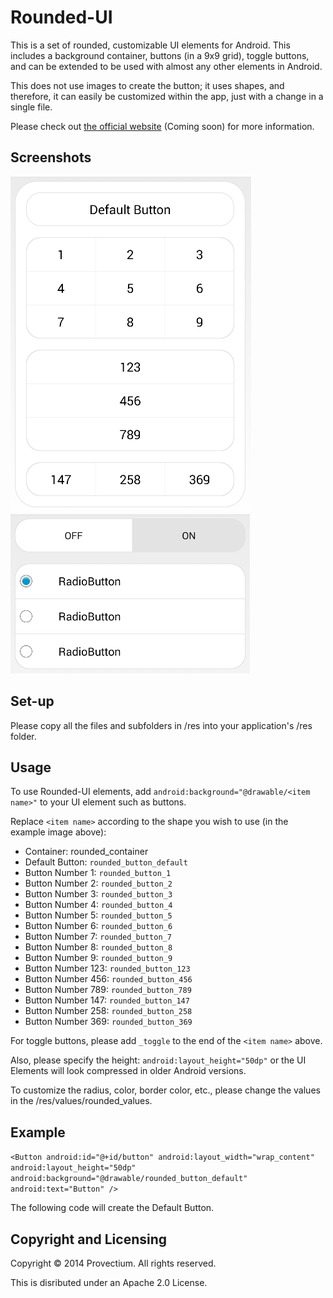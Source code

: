 Rounded-UI
==========

This is a set of rounded, customizable UI elements for Android. This includes a background container, buttons (in a 9x9 grid), toggle buttons, and can be extended to be used with almost any other elements in Android.

This does not use images to create the button; it uses shapes, and therefore, it can easily be customized within the app, just with a change in a single file.

Please check out [the official website](http://provectium.com/rounded-ui/) (Coming soon) for more information.

Screenshots
----
![Example image 1](./example1.png)
![Example image 2](./example2.png)

Set-up
----

Please copy all the files and subfolders in /res into your application's /res folder.

Usage
----

To use Rounded-UI elements, add `android:background="@drawable/<item name>"` to your UI element such as buttons.

Replace `<item name>` according to the shape you wish to use (in the example image above):

- Container: rounded_container
- Default Button: `rounded_button_default`
- Button Number 1: `rounded_button_1`
- Button Number 2: `rounded_button_2`
- Button Number 3: `rounded_button_3`
- Button Number 4: `rounded_button_4`
- Button Number 5: `rounded_button_5`
- Button Number 6: `rounded_button_6`
- Button Number 7: `rounded_button_7`
- Button Number 8: `rounded_button_8`
- Button Number 9: `rounded_button_9`
- Button Number 123: `rounded_button_123`
- Button Number 456: `rounded_button_456`
- Button Number 789: `rounded_button_789`
- Button Number 147: `rounded_button_147`
- Button Number 258: `rounded_button_258`
- Button Number 369: `rounded_button_369`

For toggle buttons, please add `_toggle` to the end of the `<item name>` above.

Also, please specify the height: `android:layout_height="50dp"` or the UI Elements will look compressed in older Android versions.

To customize the radius, color, border color, etc., please change the values in the /res/values/rounded_values.

Example
----

`<Button
	android:id="@+id/button"
	android:layout_width="wrap_content"
	android:layout_height="50dp"
	android:background="@drawable/rounded_button_default"
	android:text="Button" />`

The following code will create the Default Button.

Copyright and Licensing
----

Copyright © 2014 Provectium. All rights reserved.

This is disributed under an Apache 2.0 License.